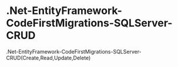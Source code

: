 # .Net-EntityFramework-CodeFirstMigrations-SQLServer-CRUD
.Net-EntityFramework-CodeFirstMigrations-SQLServer-CRUD(Create,Read,Update,Delete)

